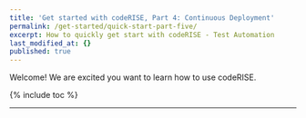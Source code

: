 ```yaml
---
title: 'Get started with codeRISE, Part 4: Continuous Deployment'
permalink: /get-started/quick-start-part-five/
excerpt: How to quickly get start with codeRISE - Test Automation
last_modified_at: {}
published: true
---
```


Welcome! We are excited you want to learn how to use codeRISE.

{% include toc %}

---
